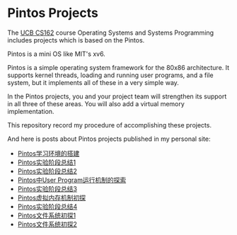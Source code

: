 Pintos Projects
===============

The [UCB CS162](https://cs162.eecs.berkeley.edu/) course Operating Systems and Systems Programming
includes projects which is based on the Pintos.

Pintos is a mini OS like MIT's xv6.

Pintos is a simple operating system framework for the 80x86 architecture. It supports kernel threads, loading and running user programs, and a file system, but it implements all of these in a very simple way.

In the Pintos projects, you and your project team will strengthen its support in all three of these areas. You will also add a virtual memory implementation. 

This repository record my procedure of accomplishing these projects.

And here is posts about Pintos projects published in my personal site:
+ [Pintos学习环境的搭建][1]
+ [Pintos实验阶段总结1][2]
+ [Pintos实验阶段总结2][3]
+ [Pintos中User Program运行机制的探索][4]
+ [Pintos实验阶段总结3][5]
+ [Pintos虚拟内存机制初探][6]
+ [Pintos实验阶段总结4][7]
+ [Pintos文件系统初探1][8]
+ [Pintos文件系统初探2][9]

[1]: http://www.rickyzhang.me/blog/2014/11/environment-building-of-pintos/ "Pintos学习环境的搭建"
[2]: http://www.rickyzhang.me/blog/2014/12/pintos-projects-summary-one/
[3]: http://www.rickyzhang.me/blog/2015/01/pintos-projects-summary-two/
[4]: http://www.rickyzhang.me/blog/2015/01/how-user-program-run/
[5]: http://www.rickyzhang.me/blog/2015/02/pintos-projects-summary-three/
[6]: http://www.rickyzhang.me/blog/2015/02/how-pintos-vm-works/
[7]: http://www.rickyzhang.me/blog/2015/03/pintos-projects-summary-four/
[8]: http://www.rickyzhang.me/blog/2015/04/how-pintos-fs-works-one/
[9]: http://www.rickyzhang.me/blog/2015/04/how-pintos-fs-works-two/
